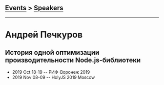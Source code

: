 ## [Events](../README.md) > [Speakers](../speakers.md)
---

# Андрей Печкуров

## История одной оптимизации производительности Node.js-библиотеки
- 2019 Oct 18-19 -- РИФ-Воронеж 2019    
- 2019 Nov 08-09 -- HolyJS 2019 Moscow    
